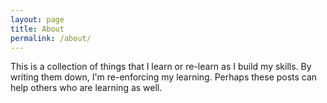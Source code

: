 ```yaml
---
layout: page
title: About
permalink: /about/
---
```


This is a collection of things that I learn or re-learn as I build my skills. By writing them down, I'm re-enforcing my learning. Perhaps these posts can help others who are learning as well.
